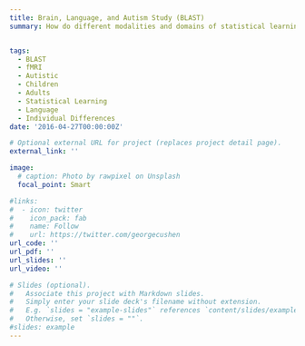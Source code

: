 ```yaml
---
title: Brain, Language, and Autism Study (BLAST)
summary: How do different modalities and domains of statistical learning skills grow and change across development in different populations, and what brain systems and connectivities underpin this? In this collection of projects, we use online statistical learning in the MRI to tease apart the developmental time-course of statistical learning in neurotypical individuals and determine how it differs in autistic children. We critically examine hypotheses of invariance, change, and domain-general vs language-specific mechanisms in statistical learning, and chart out the neural underpinnings of behavioral differences and connections to language development across our groups. Major contributions: Explore the neural development of statistical learning in neurotypical children and adults using functional magnetic resonance imaging (fMRI) techniques, particularly MVPA; delineate how variations in structural connectivity in autistic and neurotypical children relate to statistical learning outcomes


tags:
  - BLAST
  - fMRI
  - Autistic
  - Children
  - Adults
  - Statistical Learning
  - Language
  - Individual Differences
date: '2016-04-27T00:00:00Z'

# Optional external URL for project (replaces project detail page).
external_link: ''

image:
  # caption: Photo by rawpixel on Unsplash
  focal_point: Smart

#links:
#  - icon: twitter
#    icon_pack: fab
#    name: Follow
#    url: https://twitter.com/georgecushen
url_code: ''
url_pdf: ''
url_slides: ''
url_video: ''

# Slides (optional).
#   Associate this project with Markdown slides.
#   Simply enter your slide deck's filename without extension.
#   E.g. `slides = "example-slides"` references `content/slides/example-slides.md`.
#   Otherwise, set `slides = ""`.
#slides: example
---
```


